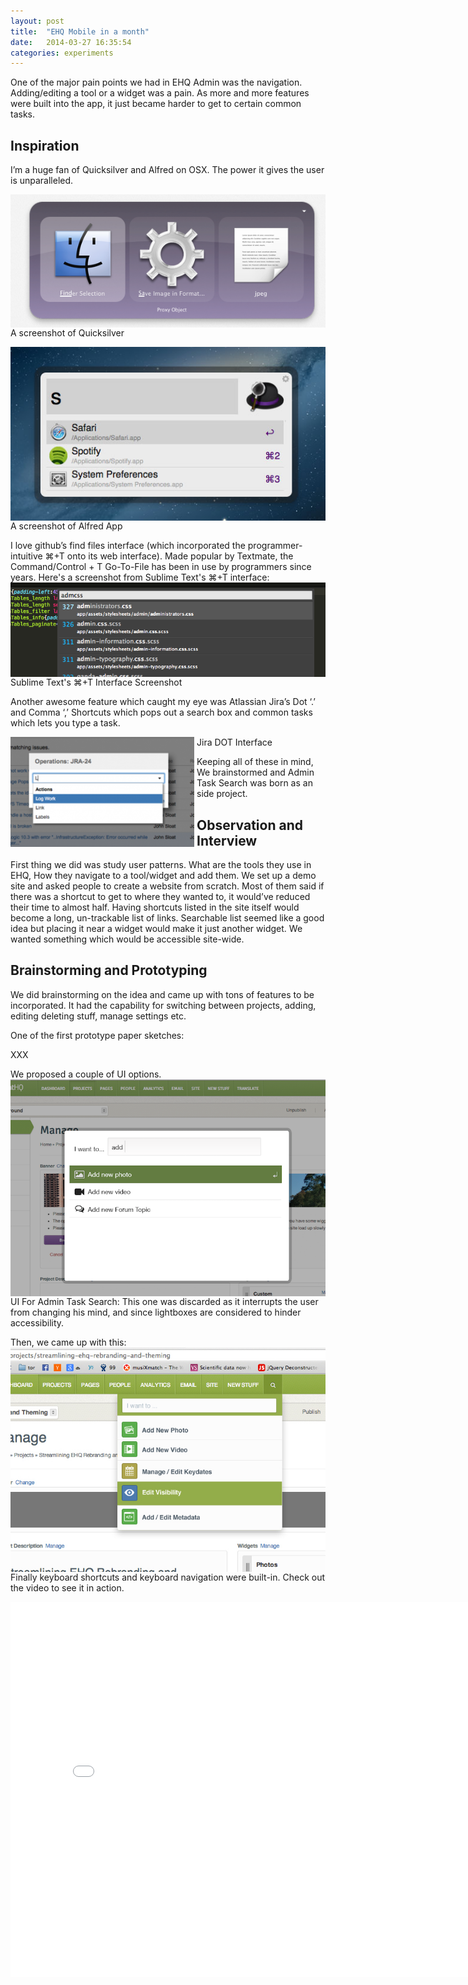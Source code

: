 ```yaml
---
layout: post
title:  "EHQ Mobile in a month"
date:   2014-03-27 16:35:54
categories: experiments
---
```

<p>One of the major pain points we had in EHQ Admin was the navigation. Adding/editing a tool or a widget was a pain. As more and more features were built into the app, it just became harder to get to certain common tasks.</p>

## Inspiration
<p>I’m a huge fan of Quicksilver and Alfred on OSX. The power it gives the user is unparalleled.</p>
<img src="/images/qs.png" alt="QuickSilver Screenshot" style="float:left" />
<div><p class="caption">A screenshot of Quicksilver</p></div>

<img src="/images/alfred.png" alt="Alfred App Screenshot" style="float:left" />
<div><p class="caption">A screenshot of Alfred App</p></div>

I love github’s find files interface (which incorporated the programmer-intuitive ⌘+T onto its web interface). Made popular by Textmate, the Command/Control + T Go-To-File has been in use by programmers since years. Here's a screenshot from Sublime Text's ⌘+T interface:
<img src="/images/sublime.png" alt="Sublime Text's ⌘+T Interface Screenshot" style="float:left" />
<div><p class="caption">Sublime Text's ⌘+T Interface Screenshot</p></div>

Another awesome feature which caught my eye was Atlassian Jira’s Dot ‘.’ and Comma ‘,’ Shortcuts which pops out a search box and common tasks which lets you type a task.

<img src="/images/jira.png" alt="Jira DOT Interface" style="float:left" />
<div><p class="caption">Jira DOT Interface</p></div>

<p>Keeping all of these in mind, We brainstormed and Admin Task Search was born as an side project.</p>

## Observation and Interview

First thing we did was study user patterns. What are the tools they use in EHQ, How they navigate to a tool/widget and add them. We set up a demo site and asked people to create a website from scratch. Most of them said if there was a shortcut to get to where they wanted to, it would’ve reduced their time to almost half. Having shortcuts listed in the site itself would become a long, un-trackable list of links. Searchable list seemed like a good idea but placing it near a widget would make it just another widget. We wanted something which would be accessible site-wide.

## Brainstorming and Prototyping

We did brainstorming on the idea and came up with tons of features to be incorporated. It had the capability for switching between projects, adding, editing deleting stuff, manage settings etc.

One of the first prototype paper sketches:

XXX

We proposed a couple of UI options.
<img src="/images/adminsearch.png" alt="Admin Task Search" style="float:left" />
<div><p class="caption">UI For Admin Task Search: This one was discarded as it interrupts the user from changing his mind, and since lightboxes are considered to hinder accessibility.</p></div>
Then, we came up with this:
<img src="/images/adminsearch1.jpg" alt="Admin Task Search" style="float:left" />
<div><p class="caption"></p></div>

Finally keyboard shortcuts and keyboard navigation were built-in. Check out the video to see it in action.

<iframe width="800" height="600" src="//www.youtube.com/embed/CTFY1owAHnQ?rel=0" frameborder="0" allowfullscreen></iframe>